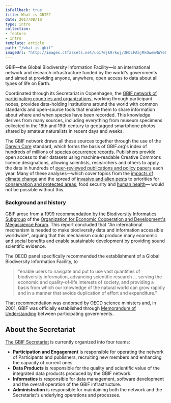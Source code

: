 ```yaml
---
isFallback: true
title: What is GBIF?
date: 2017/08/10
type: intro
collection:
- feature
- intro
template: article
path: "/what-is-gbif"
imageUrl: "http://images.ctfassets.net/uo17ejk9rkwj/3HDLFA5jMkOwemMWY68oSs/62fa299353e4367e2337f3fdaf7da782/ara-macao-cropped.jpeg"
---
```

GBIF—the Global Biodiversity Information Facility—is an international network and research infrastructure funded by the world's governments and aimed at providing anyone, anywhere, open access to data about all types of life on Earth. 

Coordinated through its Secretariat in Copenhagen, the [GBIF network of participating countries and organizations](/the-gbif-network), working through participant nodes, provides data-holding institutions around the world with common standards and open-source tools that enable them to share information about where and when species have been recorded. This knowledge derives from many sources, including everything from museum specimens collected in the 18th and 19th century to geotagged smartphone photos shared by amateur naturalists in recent days and weeks. 

The GBIF network draws all these sources together through the use of the [Darwin Core](/darwin-core) standard, which forms the basis of GBIF.org's index of hundreds of millions of [species occurrence records](/occurrence/search). Publishers provide open access to their datasets using machine-readable Creative Commons licence designations, allowing scientists, researchers and others to apply the data in hundreds of [peer-reviewed publications and policy papers](/resource/search?contentType=literature) each year. Many of these analyses—which cover topics from the [impacts of climate change](/resource/search?contentType=literature&literatureType=journal&topics=Climate_change) and the spread of [invasive and alien pests](/resource/search?contentType=literature&literatureType=journal&topics=Invasives) to priorities for [conservation and protected areas](/resource/search?contentType=literature&literatureType=journal&topics=Conservation), food security and [human health](/resource/search?contentType=literature&literatureType=journal&topics=Human_health)— would not be possible without this.

### Background and history

GBIF arose from a [1999 recommendation by the Biodiversity Informatics Subgroup](http://www.oecd.org/science/sci-tech/2105199.pdf) of the [Organization for Economic Cooperation and Development's Megascience Forum](http://www.oecd.org). This report concluded that "An international mechanism is needed to make biodiversity data and information accessible worldwide", arguing that this mechanism could produce many economic and social benefits and enable sustainable development by providing sound scientific evidence.

The OECD panel specifically recommended the establishment of a Global Biodiversity Information Facility, to 

> "enable users to navigate and put to use vast quantities of biodiversity information, advancing scientific research ... serving the economic and quality-of-life interests of society, and providing a basis from which our knowledge of the natural world can grow rapidly and in a manner that avoids duplication of effort and expenditure."

That recommendation was endorsed by OECD science ministers and, in 2001, GBIF was officially established through [Memorandum of Understanding](/document/80661) between participating governments.

## About the Secretariat

[The GBIF Secretariat](/contact-us) is currently organized into four teams:

+ **Participation and Engagement** is responsible for operating the network of Participants and publishers, recruiting new members and enhancing the capacity of current ones.
+ **Data Products** is responsible for the quality and scientific value of the integrated data products produced by the GBIF network.
+ **Informatics** is responsible for data management, software development and the overall operation of the GBIF infrastructure.
+ **Administration** is responsible for maintaining both the network and the Secretariat's underlying operations and processes.